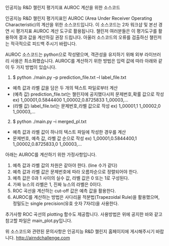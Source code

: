 인공지능 R&D 챌린지 평가지표 AUROC 계산을 위한 소스코드

인공지능 R&D 챌린지 평가지표인 AUROC (Area Under Receiver Operating Characteristic)의 계산을 위한 소스코드입니다. 이 소스코드는 2차 워크샵 및 본선 경연 시 평가지표 AUROC 계산 도구로 활용됩니다. 챌린저 여러분들은 이 평가도구를 활용하여 결과 값을 계산하길 권장 드립니다. 아울러 소스코드의 오류를 검출하신 챌린저는 적극적으로 피드백 주시기 바랍니다.

AUROC 소스코드는 python으로 작성됐으며, 객관성을 유지하기 위해 외부 라이브러리 사용은 최소화했습니다. AUROC를 계산하기 위한 방법은 입력 값에 따라 아래와 같이 두 가지 방법이 있습니다.

1. $ python ./main.py –p prediction_file.txt –l label_file.txt
  - 예측 값과 라벨 값을 담은 두 개의 텍스트 파일로부터 계산
  - (예측 값) prediction_file.txt는 챌린지에 공지했다시피 문제번호,확률 값으로 작성
    ex) 1_00001,0.5844400
	1_00002,0.8725833
	1_00003,...
  - (라벨 값) label_file.txt는 문제번호,라벨 값으로 작성
    ex) 1_00001,1
	1_00002,0
	1_00003,...

2. $ python ./main.py –i merged_pl.txt
  - 예측 값과 라벨 값이 하나의 텍스트 파일에 작성한 경우를 계산
  - 문제번호, 예측 값, 라벨 값 순으로 작성
    ex) 1_00001,0.5844400,1
	1_00002,0.8725833,0
	1_00003,...

아래는 AUROC를 계산하기 위한 가정사항입니다.

1. 예측 값과 라벨 값의 차원은 같아야 한다. (line 수가 같다)
2. 예측 값과 라벨 값은 문제번호에 따라 오름차순으로 정렬되어야 한다.
3. 예측 값은 0과 1 사이의 실수 값, 라벨 값은 0 또는 1로 구성된다.
4. 가짜 뉴스의 라벨은 1, 진짜 뉴스의 라벨은 0이다.
5. ROC 곡선을 계산하는 cut-off 값은 예측 값을 활용한다. 
6. AUROC를 계산하는 방법은 사다리꼴 적분법(Trapezoidal Rule)을 활용했으며, 정밀도는 single precision(유효 숫자 7자리)을 사용한다.

추가사항
ROC 곡선의 plotting 함수도 제공합니다. 사용방법은 위에 공지한 바와 같고 참고할 파일은 main_plot.py입니다.

위 소스코드와 관련된 문의사항은 인공지능 R&D 챌린지 홈페이지에 게시해주시기 바랍니다.
http://airndchallenge.com 
